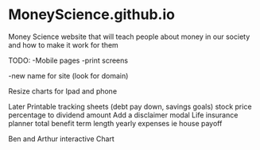 # MoneyScience.github.io
Money Science website that will teach people about money in our society and how to make it work for them


TODO:
-Mobile pages
-print screens

-new name for site (look for domain)

Resize charts for Ipad and phone

Later
Printable tracking sheets (debt pay down, savings goals)
stock price percentage to dividend amount
Add a disclaimer modal
Life insurance planner
    total benefit
    term length
    yearly expenses ie house payoff
    
Ben and Arthur interactive Chart
